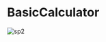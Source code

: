# BasicCalculator
![sp2](https://user-images.githubusercontent.com/87475295/132090316-e1873a5f-fb5b-4f4b-8fbb-c535b67e32a1.jpeg)
